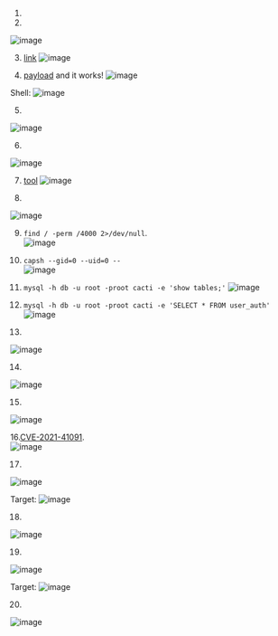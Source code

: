 1.

2.
![image](https://github.com/LawsonSchwantz/Writeups/assets/74954683/14d48b0b-6529-472e-b1ef-392b75093669)

3. [link](https://www.exploit-db.com/exploits/51166)
![image](https://github.com/LawsonSchwantz/Writeups/assets/74954683/51eb0207-cfb7-4533-973c-7f2d4e00528c)

4. [payload](https://github.com/FredBrave/CVE-2022-46169-CACTI-1.2.22/blob/main/CVE-2022-46169.py) and it works!
![image](https://github.com/LawsonSchwantz/Writeups/assets/74954683/827fb9ab-34ad-4cf0-a0b1-8da42c03a03b)

Shell:
![image](https://github.com/LawsonSchwantz/Writeups/assets/74954683/fbaa2fb2-65ed-4bec-9b18-02e4a92d72ba)

5.
![image](https://github.com/LawsonSchwantz/Writeups/assets/74954683/7e6370bd-1c3c-466c-82fe-5b05d38563b4)

6.
![image](https://github.com/LawsonSchwantz/Writeups/assets/74954683/da8ad103-a5e1-4e20-b075-4190b609593e)

7. [tool](https://crackstation.net/)
![image](https://github.com/LawsonSchwantz/Writeups/assets/74954683/d85de5e5-f864-4db9-98fa-ff97dceed205)

8.
![image](https://github.com/LawsonSchwantz/Writeups/assets/74954683/24e79eeb-4bcf-4a03-84c3-fdeaf102889f)

9. `find / -perm /4000 2>/dev/null`. <br>
![image](https://github.com/LawsonSchwantz/Writeups/assets/74954683/76c58328-0b8d-488a-8a1c-a95bbea53a74)

10. `capsh --gid=0 --uid=0 --`<br>
![image](https://github.com/LawsonSchwantz/Writeups/assets/74954683/2d64785b-ea13-40a4-b1f1-4ce9856cacb6)

11. `mysql -h db -u root -proot cacti -e 'show tables;'`
![image](https://github.com/LawsonSchwantz/Writeups/assets/74954683/e9d0853c-06fe-4615-9d57-d7bed8b59698)

12. `mysql -h db -u root -proot cacti -e 'SELECT * FROM user_auth'`
![image](https://github.com/LawsonSchwantz/Writeups/assets/74954683/e5be6a2c-b74a-4e4b-8802-6db3923fdd4c)

13.
![image](https://github.com/LawsonSchwantz/Writeups/assets/74954683/9ec874de-0323-4fcd-8186-fce4b9e70003)

14.
![image](https://github.com/LawsonSchwantz/Writeups/assets/74954683/a6bb8979-6ff1-44fb-8b0f-fd30d010ca39)

15.
![image](https://github.com/LawsonSchwantz/Writeups/assets/74954683/c97784a5-b727-410c-b57c-81a39087479b)

16.[CVE-2021-41091](https://cve.mitre.org/cgi-bin/cvename.cgi?name=CVE-2021-41091).<br>
![image](https://github.com/LawsonSchwantz/Writeups/assets/74954683/0353c967-93bc-42ec-ac12-6cb8f9c7186d)

17.
![image](https://github.com/LawsonSchwantz/Writeups/assets/74954683/276ad086-ec4c-47f1-a354-2f45f37890c0)

Target:
![image](https://github.com/LawsonSchwantz/Writeups/assets/74954683/a686a758-91ac-40bd-8ec5-56d46347fdee)

18.
![image](https://github.com/LawsonSchwantz/Writeups/assets/74954683/fb8c60a3-0246-474e-93e0-d9f6db45d43a)

19.
![image](https://github.com/LawsonSchwantz/Writeups/assets/74954683/6d68437a-27e1-477e-84ef-29df907bce32)

Target:
![image](https://github.com/LawsonSchwantz/Writeups/assets/74954683/bb502e8e-9259-4481-a493-d1e520785366)

20.
![image](https://github.com/LawsonSchwantz/Writeups/assets/74954683/66a254e6-1f10-4fb5-a2f0-633d39efa519)































